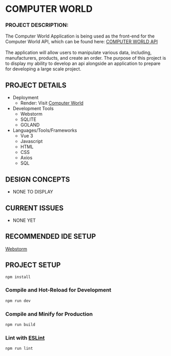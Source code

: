 # COMPUTER WORLD
### PROJECT DESCRIPTION:
The Computer World Application is being used as the front-end for the Computer World API, which can be found here: [COMPUTER WORLD API](https://github.com/caleb-long19/ComputerWorld_API) 
<br />
<br />
The application will allow users to manipulate various data, including, manufacturers, products, and create an order. The purpose of this project is to display my ability 
to develop an api alongside an application to prepare for developing a large scale project.

## PROJECT DETAILS
 - Deployment
   - Render: Visit [Computer World](https://computer-world-wvo6.onrender.com/) 
 - Development Tools
   - Webstorm
   - SQLITE
   - GOLAND
 - Languages/Tools/Frameworks
   -   Vue 3
   -   Javascript
   -   HTML
   -   CSS
   -   Axios
   -   SQL

## DESIGN CONCEPTS
  - NONE TO DISPLAY  

## CURRENT ISSUES
  - NONE YET

## RECOMMENDED IDE SETUP
[Webstorm](https://code.visualstudio.com/)

## PROJECT SETUP

```sh
npm install
```

### Compile and Hot-Reload for Development

```sh
npm run dev
```

### Compile and Minify for Production

```sh
npm run build
```

### Lint with [ESLint](https://eslint.org/)

```sh
npm run lint
```
